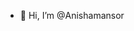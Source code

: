 - 👋 Hi, I’m @Anishamansor

<!---
Anishamansor/Anishamansor is a ✨ special ✨ repository because its `README.md` (this file) appears on your GitHub profile.
You can click the Preview link to take a look at your changes.
--->
